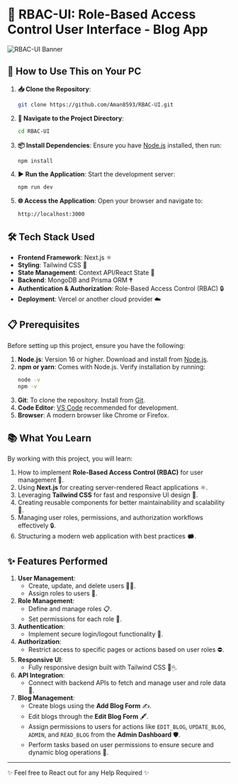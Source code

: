 
# 🌟 RBAC-UI: Role-Based Access Control User Interface - Blog App

![RBAC-UI Banner](https://via.placeholder.com/1200x400?text=RBAC+UI+Dashboard)

## 🚀 How to Use This on Your PC

1. **📥 Clone the Repository**:
   ```bash
   git clone https://github.com/Aman8593/RBAC-UI.git
   ```

2. **📂 Navigate to the Project Directory**:
   ```bash
   cd RBAC-UI
   ```

3. **📦 Install Dependencies**:
   Ensure you have [Node.js](https://nodejs.org/) installed, then run:
   ```bash
   npm install
   ```

4. **▶️ Run the Application**:
   Start the development server:
   ```bash
   npm run dev
   ```

5. **🌐 Access the Application**:
   Open your browser and navigate to:
   ```
   http://localhost:3000
   ```

## 🛠️ Tech Stack Used

- **Frontend Framework**: Next.js ⚛️
- **Styling**: Tailwind CSS 🎨
- **State Management**: Context API/React State 🔐
- **Backend**: MongoDB and Prisma ORM 🕈️
- **Authentication & Authorization**: Role-Based Access Control (RBAC) 🔒
- **Deployment**: Vercel or another cloud provider ☁️

## 📋 Prerequisites

Before setting up this project, ensure you have the following:

1. **Node.js**: Version 16 or higher. Download and install from [Node.js](https://nodejs.org/).
2. **npm or yarn**: Comes with Node.js. Verify installation by running:
   ```bash
   node -v
   npm -v
   ```
3. **Git**: To clone the repository. Install from [Git](https://git-scm.com/).
4. **Code Editor**: [VS Code](https://code.visualstudio.com/) recommended for development.
5. **Browser**: A modern browser like Chrome or Firefox.

## 📚 What You Learn

By working with this project, you will learn:

1. How to implement **Role-Based Access Control (RBAC)** for user management 🔄.
2. Using **Next.js** for creating server-rendered React applications ⚛️.
3. Leveraging **Tailwind CSS** for fast and responsive UI design 🎨.
4. Creating reusable components for better maintainability and scalability 🔧.
5. Managing user roles, permissions, and authorization workflows effectively 🔒.
6. Structuring a modern web application with best practices 🗰️.

## ✨ Features Performed

1. **User Management**:
   - Create, update, and delete users 🧑‍💼.
   - Assign roles to users 🔧.
2. **Role Management**:
   - Define and manage roles 📋.
   - Set permissions for each role 🔐.
3. **Authentication**:
   - Implement secure login/logout functionality 🔑.
4. **Authorization**:
   - Restrict access to specific pages or actions based on user roles ⛔.
5. **Responsive UI**:
   - Fully responsive design built with Tailwind CSS 📱🖱.
6. **API Integration**:
   - Connect with backend APIs to fetch and manage user and role data 🔗.
7. **Blog Management**:
   - Create blogs using the **Add Blog Form** ✍️.
   - Edit blogs through the **Edit Blog Form** 🖋️.
   - Assign permissions to users for actions like `EDIT_BLOG`, `UPDATE_BLOG`, `ADMIN`, and `READ_BLOG` from the **Admin Dashboard** 🛡️.
   - Perform tasks based on user permissions to ensure secure and dynamic blog operations 🔄.

---

✨ Feel free to React out for any Help Required ✨
